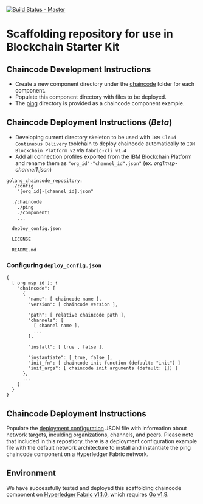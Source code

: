[![Build Status - Master](https://travis-ci.org/IBM-Blockchain-Starter-Kit/chaincode-bootstrap.svg?branch=master)](https://travis-ci.org/IBM-Blockchain-Starter-Kit/chaincode-bootstrap/builds)

# Scaffolding repository for use in Blockchain Starter Kit

## Chaincode Development Instructions
* Create a new component directory under the [chaincode](/chaincode) folder for each component.
* Populate this component directory with files to be deployed.
* The [ping](/chaincode/ping) directory is provided as a chaincode component example. 

## Chaincode Deployment Instructions (_Beta_)
* Developing current directory skeleton to be used with `IBM Cloud Continuous Delivery` toolchain to deploy chaincode automatically to `IBM Blockchain Platform v2` via `fabric-cli v1.4`
* Add all connection profiles exported from the IBM Blockchain Platform and rename them as `"org_id"-"channel_id".json"` (ex. _org1msp-channel1.json_)

```
golang_chaincode_repository:
  ./config    
    "[org_id]-[channel_id].json"
     
  ./chaincode
    ./ping
    ./component1
    ...

  deploy_config.json

  LICENSE

  README.md
```

### Configuring `deploy_config.json`
```
{
  [ org msp id ]: {
    "chaincode": [
      {
        "name": [ chaincode name ],
        "version": [ chaincode version ],
        
        "path": [ relative chaincode path ],
        "channels": [
          [ channel name ],
          ...
        ],

        "install": [ true , false ],

        "instantiate": [ true, false ],
        "init_fn": [ chaincode init function (default: "init") ]   
        "init_args": [ chaincode init arguments (default: []) ]
      },
      ...
    ]
  }
}
```

## Chaincode Deployment Instructions
Populate the [deployment configuration](deploy_config.json) JSON file with information about network targets, inculding organizations, channels, and peers. Please note that included in this repostiory, there is a deployment configuration example file with the default network architecture to install and instantiate the ping chaincode component on a Hyperledger Fabric network.

## Environment
We have successfully tested and deployed this scaffolding chaincode component on [Hyperledger Fabric v1.1.0](https://hyperledger-fabric.readthedocs.io/en/release-1.1/releases.html), which requires [Go v1.9](https://golang.org/dl/).